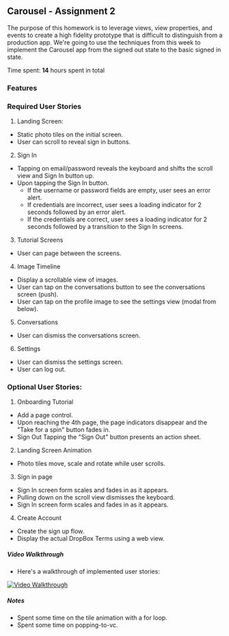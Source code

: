 ## Carousel - Assignment 2

The purpose of this homework is to leverage views, view properties, and events to create a high fidelity prototype that is difficult to distinguish from a production app. We're going to use the techniques from this week to implement the Carousel app from the signed out state to the basic signed in state.

Time spent: **14** hours spent in total 

### Features

### Required User Stories
1. Landing Screen: 
  - Static photo tiles on the initial screen.
  - User can scroll to reveal sign in buttons.
2. Sign In
  - Tapping on email/password reveals the keyboard and shifts the scroll view and Sign In button up.
  - Upon tapping the Sign In button.
    - If the username or password fields are empty, user sees an error alert.
    - If credentials are incorrect, user sees a loading indicator for 2 seconds followed by an error alert.
    - If the credentials are correct, user sees a loading indicator for 2 seconds followed by a transition to the Sign In screens.
3. Tutorial Screens
  - User can page between the screens.
4. Image Timeline
  - Display a scrollable view of images.
  - User can tap on the conversations button to see the conversations screen (push).
  - User can tap on the profile image to see the settings view (modal from below).
5. Conversations
  - User can dismiss the conversations screen.
6. Settings
  - User can dismiss the settings screen.
  - User can log out.

### Optional User Stories:
1. Onboarding Tutorial
  - Add a page control.
  - Upon reaching the 4th page, the page indicators disappear and the "Take for a spin" button fades in.
  - Sign Out Tapping the "Sign Out" button presents an action sheet.
  
2. Landing Screen Animation
  - Photo tiles move, scale and rotate while user scrolls.

3. Sign in page
  - Sign In screen form scales and fades in as it appears.
  - Pulling down on the scroll view dismisses the keyboard.
  - Sign In screen form scales and fades in as it appears.

4. Create Account
  - Create the sign up flow.
  - Display the actual DropBox Terms using a web view.


##### Video Walkthrough 
- Here's a walkthrough of implemented user stories:

<a href="carousel-demo.gif" target="_blank"><img src='carousel-demo.gif' title='Video Walkthrough' width='' alt='Video Walkthrough' /></a>


##### Notes
- Spent some time on the tile animation with a for loop.
- Spent some time on popping-to-vc.



